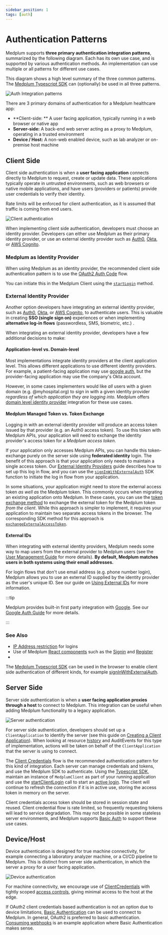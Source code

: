 ```yaml
---
sidebar_position: 1
tags: [auth]
---
```


# Authentication Patterns

Medplum supports **three primary authentication integration patterns**, summarized by the following diagram. Each has its own use case, and is supported by various authentication methods. An implementation can use multiple or all patterns for different use cases.

This diagram shows a high level summary of the three common patterns. The [Medplum Typescript SDK](/docs/sdk/classes/MedplumClient#authentication) can (optionally) be used in all three patterns.

![Auth Integration patterns](auth-integration.png)

There are 3 primary domains of authentication for a Medplum healthcare app:

- **Client-side: ** A user facing application, typically running in a web browser or native app
- **Server-side:** A back-end web server acting as a proxy to Medplum, operating in a trusted environment
- **Device / Host:** A non-web enabled device, such as lab analyzer or on-premise host machine

## Client Side

Client side authentication is when a **user facing application** connects directly to Medplum to request, create or update data. These applications typically operate in untrusted environments, such as web browsers or native mobile applications, and have users (providers or patients) provide user credentials to verify their identity.

Rate limits will be enforced for client authentication, as it is assumed that traffic is coming from end users.

![Client authentication](client-auth.png)

When implementing client side authentication, developers must choose an identity provider. Developers can either use Medplum as their primary identity provider, or use an external identity provider such as [Auth0](https://auth0.com/), [Okta](https://www.okta.com/), or [AWS Cognito](https://aws.amazon.com/cognito/).

### Medplum as Identity Provider

When using Medplum as an identity provider, the recommended client side authentication pattern is to use the [OAuth2 Auth Code](/docs/auth/methods/oauth-auth-code) flow.

You can initiate this in the Medplum Client using the [`startLogin`](/docs/sdk/classes/MedplumClient#startlogin) method.

### External Identity Provider

Another option developers have integrating an external identity provider, such as [Auth0](https://auth0.com/), [Okta](https://www.okta.com/), or [AWS Cognito](https://aws.amazon.com/cognito/), to authenticate users. This is valuable in creating **SSO (single sign on)** experiences or when implementing **alternative log-in flows** (passwordless, SMS, biometric, etc.) .

When integrating an external identity provider, developers have a few additional decisions to make:

#### Application-level vs. Domain-level

Most implementations integrate identity providers at the client application level. This allows different applications to use different identity providers. For example, a patient-facing application may use [google auth](/docs/auth/methods/google-auth), but the provider-facing application may use the company's Okta account.

However, in some cases implementers would like _all_ users with a given domain (e.g. @myhospital.org) to sign in with a given identity provider _regardless of which application they are logging into._ Medplum offers [domain level identity provider](/docs/auth/methods/domain-level-identity-providers) integration for these use cases.

#### Medplum Managed Token vs. Token Exchange

Logging in with an external identity provider will produce an access token issued by that provider (e.g. an Auth0 access token). To use this token with Medplum APIs, your application will need to exchange the identity provider's access token for a _Medplum access token_.

If your application only accesses Medplum APIs, you can handle this token-exchange purely on the server side using **federated identity** login. The benefit of this approach is that your application only needs to maintain a single access token. Our [External Identity Providers](/docs/auth/methods/external-identity-providers) guide describes how to set up this log in flow, and you can use the [`signInWithExternalAuth`](/docs/sdk/classes/MedplumClient#signinwithexternalauth) SDK function to initiate the log in flow from your application.

In some situations, your application might need to store the external access token _as well as_ the Medplum token. This commonly occurs when migrating an existing application onto Medplum. In these cases, you can use the [token exchange method](/docs/auth/methods/token-exchange) to exchange the external token for the Medplum token _from the client_. While this approach is simpler to implement, it requires your application to maintain two separate access tokens in the browser. The corresponding SDK method for this approach is [`exchangeExternalAccessToken`](/docs/sdk/classes/MedplumClient#exchangeexternalaccesstoken).

#### External IDs

When integrating with external identity providers, Medplum needs some way to map users from the external provider to Medplum users (see the [User Management Guide](/docs/auth/user-management-guide#user-administration-via-medplum-app) for more details). **By default, Medplum matches users in both systems using their email addresses.**

For login flows that don't use email address (e.g. phone number login), Medplum allows you to use an external ID supplied by the identity provider as the user's unique ID. See our guide on [Using External IDs](/docs/auth/methods/external-ids) for more information.

:::tip

Medplum provides built-in first party integration with [Google](./google-auth.md). See our [Google Auth Guide](./google-auth.md) for more details.

:::

### See Also

- [IP Address restriction](/docs/access/ip-access-rules) for logins
- Use of Medplum [React components](/docs/ui-components) such as the [Signin](https://storybook.medplum.com/?path=/story/medplum-signinform--basic) and [Register](https://storybook.medplum.com/?path=/story/medplum-registerform--basic)
-

The [Medplum Typescript SDK](/docs/sdk/classes/MedplumClient#authentication) can be used in the browser to enable client side authentication of different kinds, for example [signInWithExternalAuth](/docs/sdk/classes/MedplumClient#signinwithexternalauth).

## Server Side

Server side authentication is when a **user facing application proxies through a host** to connect to Medplum. This integration can be useful when adding Medplum functionality to a legacy application.

![Server authentication](server-auth.png)

For server side authentication, developers should set up a `ClientApplication` to identify the server (see this guide on [Creating a Client Application](/docs/auth/methods/oauth-auth-code#create-a-client-application)). When looking at resource [history](/docs/sdk/classes/MedplumClient#readhistory) and AuditEvents for this type of implementation, actions will be taken on behalf of the `ClientApplication` that the server is using to connect.

The [Client Credentials](/docs/auth/methods/client-credentials) flow is the recommended authentication pattern for this kind of integration. Each server can manage credentials and tokens, and use the Medplum SDK to authenticate. Using the [Typescript SDK](/docs/sdk/classes/MedplumClient), maintain an instance of `MedplumClient` as part of your running application and use the [startClientLogin](docs/sdk/classes/MedplumClient#startclientlogin) call to start an [active login](/docs/sdk/classes/MedplumClient#getactivelogin). The client will continue to refresh the connection if it is in active use, storing the access token in memory on the server.

Client credentials access token should be stored in session state and reused. Client credential flow is rate limited, so frequently requesting tokens will lead to service degradation. This may not be possible in some stateless server environments, and Medplum supports [Basic Auth](https://www.medplum.com/docs/sdk/classes/MedplumClient#setbasicauth) to support these use cases.

## Device/Host

Device authentication is designed for true machine connectivity, for example connecting a laboratory analyzer machine, or a CI/CD pipeline to Medplum. This is distinct from server side authentication, in which the server a proxy for a user facing application.

![Device authentication](device-auth.png)

For machine connectivity, we encourage use of [ClientCredentials](/docs/auth/methods/client-credentials) with tightly scoped [access controls](/docs/access/access-policies), giving minimal access to the host at the edge.

If OAuth2 client credentials based authentication is not an option due to device limitations, [Basic Authentication](https://www.medplum.com/docs/sdk/classes/MedplumClient#setbasicauth) can be used to connect to Medplum. In general, OAuth2 is preferred to basic authentication. [Consuming webhooks](/docs/bots/consuming-webhooks) is an example application where Basic Authentication makes sense.
